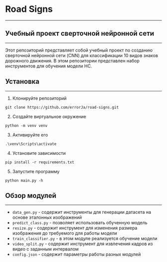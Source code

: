 # Road Signs

---

## Учебный проект сверточной нейронной сети 

---
Этот репозиторий представляет собой учебный проект по созданию 
сверточной нейронной сети (CNN) для классификации 
10 видов знаков дорожного движения.
В этом репозитории представлен набор инструментов
для обучения модели НС.

## Установка

---
1. Клонируйте репозиторий

```
git clone https://github.com/errorJa/road-signs.git
```

2. Создайте виртуальное окружение

```
python -m venv venv
```

3. Активируйте его

```
.\venv\Scripts\activate
```

4. Установите зависимости

```
pip install -r requirements.txt
```

5. Запустите программу

```
python main.py -h
```

## Обзор модулей

---
- `data_gen.py` - содержит инструменты для генерации датасета
на основе эталонных изображений
- `predict_class.py` - позволяет использовать обученную модель
- `resize.py` - содержит инструмент для изменения размера изображения 
до требуемого для работы модели
- `train_classifier.py` - в этом модуле реализуется обучение модели
- `video_split.py` - содержит инструмент для извлечения кадров из видео
с заданным интервалом
- `config.json` - содержит параметры работы разных модулей
